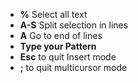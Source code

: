  - **%** Select all text
 - **A-S** Split selection in lines
 - **A** Go to end of lines
 - **Type your Pattern**
 - **Esc** to quit Insert mode
 - **;** to quit multicursor mode
